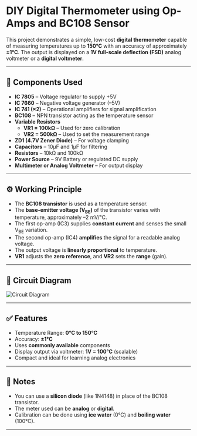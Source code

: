 # DIY Digital Thermometer using Op-Amps and BC108 Sensor

This project demonstrates a simple, low-cost **digital thermometer** capable of measuring temperatures up to **150°C** with an accuracy of approximately **±1°C**. The output is displayed on a **1V full-scale deflection (FSD)** analog voltmeter or a **digital voltmeter**.

---

## 🔧 Components Used

- **IC 7805** – Voltage regulator to supply +5V  
- **IC 7660** – Negative voltage generator (–5V)  
- **IC 741 (×2)** – Operational amplifiers for signal amplification  
- **BC108** – NPN transistor acting as the temperature sensor  
- **Variable Resistors**  
  - **VR1 = 100kΩ** – Used for zero calibration  
  - **VR2 = 500kΩ** – Used to set the measurement range  
- **ZD1 (4.7V Zener Diode)** – For voltage clamping  
- **Capacitors** – 10µF and 1µF for filtering  
- **Resistors** – 10kΩ and 100kΩ  
- **Power Source** – 9V Battery or regulated DC supply  
- **Multimeter or Analog Voltmeter** – For output display

---

## ⚙️ Working Principle

- The **BC108 transistor** is used as a temperature sensor.
- The **base-emitter voltage (V<sub>BE</sub>)** of the transistor varies with temperature, approximately –2 mV/°C.
- The first op-amp (IC3) supplies **constant current** and senses the small V<sub>BE</sub> variation.
- The second op-amp (IC4) **amplifies** the signal for a readable analog voltage.
- The output voltage is **linearly proportional** to temperature.
- **VR1** adjusts the **zero reference**, and **VR2** sets the **range** (gain).

---

## 🔌 Circuit Diagram

![Circuit Diagram](circuit.png)


---

## ✅ Features

- Temperature Range: **0°C to 150°C**
- Accuracy: **±1°C**
- Uses **commonly available** components
- Display output via voltmeter: **1V = 100°C** (scalable)
- Compact and ideal for learning analog electronics

---

## 📌 Notes

- You can use a **silicon diode** (like 1N4148) in place of the BC108 transistor.
- The meter used can be **analog** or **digital**.
- Calibration can be done using **ice water** (0°C) and **boiling water** (100°C).

---


